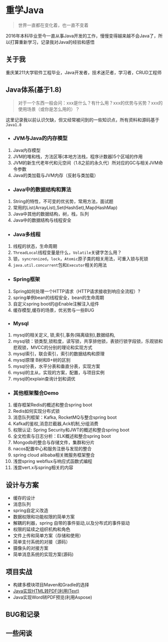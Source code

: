 # 重学Java
> 世界一直都在变化着，也一直不变着

2016年本科毕业至今一直从事Java开发的工作，慢慢变得越来越不会Java了，所以打算重新学习，记录我对Java的经验和感悟

## 关于我
重庆某211大学软件工程毕业，Java开发者，技术迷茫者，学习者，CRUD工程师

## Java体系(基于1.8)
> 对于一个东西一般会问：xxx是什么？有什么用？xxx的优势与劣势？xxx的使用场景（或你是怎么用的）？

这里记录我以前认识欠缺，但又经常被问到的一些知识点，所有资料和源码基于`Java1.8`

 - ### JVM与Java的内存模型
1. Java内存模型
2. JVM的堆和栈，方法区等(本地方法栈，程序计数器)5个区域的作用
3. JVM的新生代老年代和元空间（1.8之前的永久代）所对应的GC与相关JVM命令参数
4. Java的类加载与JVM内存（反射与类加载）

 - ### Java中的数据结构和算法
 1. String的特性，不可变的优劣势，常用方法，面试题
 2. 常用的List(ArrayList),Set(HashSet),Map(HashMap)
 3. Java中其他的数据结构，树，栈，队列
 4. Java中的数据结构与线程安全
 
 - ### Java多线程

1. 线程的状态，生命周期
2. `ThreadLocal`线程变量是什么，`Volatile`关键字怎么用？
3. 锁，`syncronized`，`lock`，`Atomic`原子类的相关用法，可重入锁与死锁
4. `java.util.concurrent`包和`Executor`相关的用法

- ### Spring框架
1. Spring如何处理一个HTTP请求（HTTP请求接收到响应全流程）?
2. spring单例bean的线程安全，bean的生命周期
3. 自定义spring boot的@Enable注解注入组件
4. 缓存模型,缓存的场景，优劣势与一些BUG


- ### Mysql
1. mysql的相关定义, 锁,索引,事务(隔离级别),数据结构,
2. mysql锁：锁类型,锁粒度，读写锁，共享排他锁，表锁行锁字段锁，乐观锁和悲观锁，MVCC的分别的理论和实现方式
3. mysql索引，联合索引，索引的数据结构和原理
4. mysql原理 B树和B+树的区别
5. mysql分表，水平分表和垂直分表，实现方案
6. mysql的主从，实现的方案，配置，与项目实例
7. mysql的explain查询计划和调优

- ### 其他框架整合Demo
1. 缓存框架Redis的概述和整合spring boot
2. Redis如何实现分布式锁
3. 消息队列框架：Kafka, RocketMQ与整合spring boot
4. Kafka的鉴权,消息拦截器,Ack机制,分组消费
5. 权限认证: Spring Security和JWT的概述和整合spring boot
6. 全文检索与日志分析：ELK概述和整合spring boot
7. Mongodb的整合与存储文件，集群和分片
8. nacos配置中心和服务注册与发现的整合
9. spring cloud alibaba相关微服务框架整合
10. 浅尝spring webflux与响应式函数式编程
11. 浅尝vert.x与spring相关的内容

## 设计与方案
- 缓存的设计
- 消息队列
- spring自定义改造
- 数据权限和功能权限的简单方案
- 解耦的利器，spring 自带的事件驱动,以及分布式的事件驱动
- 权限的延续之组织机构和角色
- 文件上传和简单方案（存储和使用）
- 简单支付系统的对接（源码）
- 摄像头的对接方案
- 简单消息系统的实现方案(源码)

## 项目实战

- 构建多模块项目Maven和Gradle的选择
- [Java实现HTML转PDF(利用IText)](doc/项目实战和Demo/Java实现HTML转PDF文档.md)
- Java实现Word转PDF预览(利用Aspose)

## BUG和记录


## 一些闲谈

